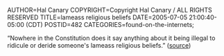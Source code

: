 AUTHOR=Hal Canary
COPYRIGHT=Copyright Hal Canary / ALL RIGHTS RESERVED
TITLE=lameass religious beliefs
DATE=2005-07-05 21:00:40-05:00 (CDT)
POSTID=482
CATEGORIES=found-on-the-internets;

“Nowhere in the Constitution does it say anything about it being illegal to ridicule or deride someone's lameass religious beliefs.” ([source](http://www.rotten.com/library/religion/scientology/))
